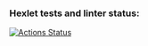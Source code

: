 ### Hexlet tests and linter status:
[![Actions Status](https://github.com/IvanVyargizov/java-project-lvl3/workflows/hexlet-check/badge.svg)](https://github.com/IvanVyargizov/java-project-lvl3/actions)